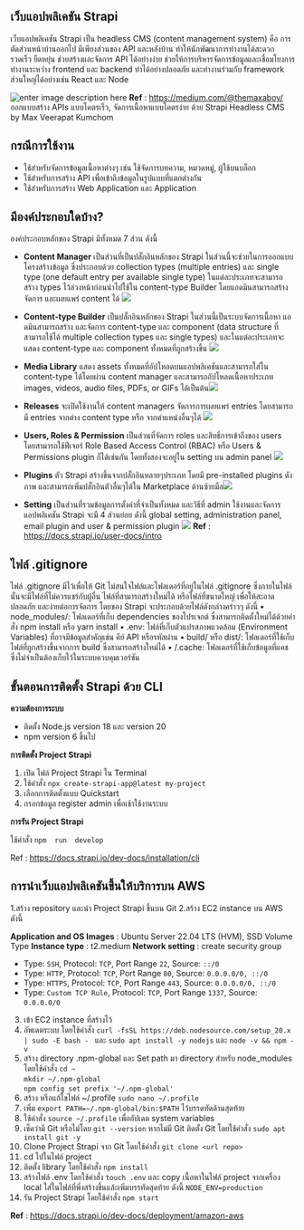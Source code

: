 

## เว็บแอปพลิเคชัน Strapi 
เว็บแอปพลิเคชัน Strapi เป็น headless CMS (content management system) คือ การตัดส่วนหน้าบ้านออกไป มีเพียงส่วนของ API และหลังบ้าน ทำให้นักพัฒนาการทำงานได้สะดวก รวดเร็ว ยืดหยุ่น ช่วยสร้างและจัดการ API ได้อย่างง่าย ช่วยให้การบริหารจัดการข้อมูลและเชื่อมโยงการทำงานระหว่าง frontend และ backend ทำได้อย่างปลอดภัย และทำงานร่วมกับ framework ส่วนใหญ่ได้อย่างเช่น React และ Node

![enter image description here](https://miro.medium.com/v2/resize:fit:1100/format:webp/0*8eHo2OyIhH9FuIF3.png)
**Ref** : https://medium.com/@themaxaboy/ ออกแบบสร้าง APIs แบบโคตรเร็ว, จัดการเนื้อหาแบบโคตรง่าย ด้วย Strapi Headless CMS by Max Veerapat Kumchom



## กรณีการใช้งาน 
- ใช้สำหรับจัดการข้อมูลเนื้อหาต่างๆ เช่น ใช้จัดการบทความ, หมวดหมู่, ผู้ใช้บนบล็อก
- ใช้สำหรับการสร้าง API เพื่อเข้าถึงข้อมูลในรูปแบบที่แตกต่างกัน 
- ใช้สำหรับการสร้าง Web Application และ Application


## มีองค์ประกอบใดบ้าง?
   องค์ประกอบหลักของ Strapi มีทั้งหมด 7 ส่วน ดังนี้ 
 - **Content Manager** เป็นส่วนที่เป็นปลั๊กอินหลักของ Strapi ในส่วนนี้จะช่วยในการออกแบบโครงสร้างข้อมูล ซึ่งประกอบด้วย collection types (multiple entries) และ single type (one default entry per available single type) ในแต่ละประเภทจะสามารถสร้าง types ไว้ล่วงหน้าก่อนนำไปใช้ใน content-type Builder โดยแอดมินสามารถสร้าง จัดการ และเผยแพร่ content ได้ ![](https://docs.strapi.io/img/assets/content-manager/content-manager_list-view.png)

 - **Content-type Builder** เป็นปลั๊กอินหลักของ Strapi ในส่วนนี้เป็นระบบจัดการเนื้อหา แอดมินสามารถสร้าง และจัดการ content-type และ component (data structure ที่สามารถใช้ได้ multiple collection types และ single types) และในแต่ละประเภทจะแสดง content-type และ component  ทั้งหมดที่ถูกสร้างขึ้น ![](https://docs.strapi.io/img/assets/content-type-builder/content-types-builder.png)

 - **Media Library** แสดง assets ทั้งหมดที่อัปโหลดบนแอปพลิเคชันและสามารถใส่ใน content-type ได้โดยผ่าน content manager และสามารถอัปโหลดเนื้อหาประเภท images, videos, audio files, PDFs, or GIFs ได้เป็นต้น![](https://docs.strapi.io/img/assets/media-library/media-library_filters.png)

 - **Releases** จะเปิดใช้งานให้ content managers จัดการการเผยแพร่ entries โดยสามารถมี entries จากต่าง content type หรือ จากตำแหน่งอื่นๆได้ ![](https://docs.strapi.io/img/assets/releases/releases-overview.png)

 - **Users, Roles & Permission** เป็นส่วนที่จัดการ roles และสิทธิ์การเข้าถึงของ users โดยสามารถใช้ฟีเจอร์ Role Based Access Control (RBAC) หรือ Users & Permissions plugin ก็ได้เช่นกัน โดยทั้งสองจะอยู่ใน setting บน admin panel ![](https://docs.strapi.io/img/assets/users-permissions/users-roles-permissions-settings.png)

 - **Plugins** ตัว Strapi สร้างขึ้นจากปลั๊กอินหลายๆประเภท โดยมี pre-installed plugins ดังภาพ และสามารถเพิ่มปลั๊กอินตัวอื่นๆได้ใน Marketplace ด้านซ้ายมือ![](https://docs.strapi.io/img/assets/plugins/plugins-settings.png)
   
 - **Setting**  เป็นส่วนที่รวมข้อมูลการตั้งค่าที่จําเป็นทั้งหมด และวิธีที่ admin ใช้งานและจัดการแอปพลิเคชัน Strapi จะมี 4 ส่วนย่อย ดังนี้ global setting, administration panel, email plugin and user & permission plugin  ![](https://docs.strapi.io/img/assets/settings/settings_custom-logo.png)
**Ref** : https://docs.strapi.io/user-docs/intro
 
## ไฟล์ .gitignore 
ไฟล์ .gitignore มีไว้เพื่อให้ Git ไม่สนใจไฟล์และโฟลเดอร์ที่อยู่ในไฟล์ .gitignore ซึ่งภายในไฟล์นั้นจะมีไฟล์ที่ไม่ควรแชร์กับผู้อื่น ไฟล์ที่สามารถสร้างใหม่ได้ หรือไฟล์ที่ขนาดใหญ่ เพื่อให้สะอาด ปลอดภัย และง่ายต่อการจัดการ โดยของ Strapi จะประกอบด้วยไฟล์ดังกล่างคร่าวๆ ดังนี้
	•	node_modules/: โฟลเดอร์ที่เก็บ dependencies ของโปรเจกต์ ซึ่งสามารถติดตั้งใหม่ได้ด้วยคำสั่ง npm install หรือ yarn install
	•	.env: ไฟล์ที่เก็บตัวแปรสภาพแวดล้อม (Environment Variables) ที่อาจมีข้อมูลสำคัญเช่น คีย์ API หรือรหัสผ่าน
	•	build/ หรือ dist/: โฟลเดอร์ที่ใช้เก็บไฟล์ที่ถูกสร้างขึ้นจากการ build ซึ่งสามารถสร้างใหม่ได้
	•	/.cache: โฟลเดอร์ที่ใช้เก็บข้อมูลที่แคชซึ่งไม่จำเป็นต้องเก็บไว้ในระบบควบคุมเวอร์ชัน

## ขั้นตอนการติดตั้ง Strapi ด้วย CLI 
**ความต้องการระบบ**
 - ติดตั้ง Node.js version 18 และ version 20
 - npm version 6 ขึ้นไป
 
**การติดตั้ง Project Strapi**

 1. เปิด ไฟล์ Project Strapi ใน Terminal 
 2. ใช้คำสั่ง
	`npx create-strapi-app@latest my-project`
3. เลือกการติดตั้งแบบ Quickstart
4. กรอกข้อมูล register admin เพื่อเช้าใช้งานระบบ 

**การรัน Project Strapi**

ใช้คำสั่ง `npm  run  develop`
 
 Ref : https://docs.strapi.io/dev-docs/installation/cli

## การนำเว็บแอปพลิเคชันขึ้นให้บริการบน AWS
1.สร้าง repository และนำ Project Strapi ขึ้นบน Git
2.สร้าง EC2 instance บน AWS ดังนี้

 **Application and OS Images** : Ubuntu Server 22.04 LTS (HVM), SSD Volume Type
  **Instance type** : t2.medium
  **Network setting** : create security group
-   Type:  `SSH`,  Protocol:  `TCP`,  Port Range  `22`,  Source:  `::/0`
-   Type:  `HTTP`,  Protocol:  `TCP`,  Port Range  `80`,  Source:  `0.0.0.0/0, ::/0`
-   Type:  `HTTPS`,  Protocol:  `TCP`,  Port Range  `443`,  Source:  `0.0.0.0/0, ::/0`
-   Type:  `Custom TCP Rule`,  Protocol:  `TCP`,  Port Range  `1337`,  Source:  `0.0.0.0/0`

3. เข้า EC2 instance ที่สร้างไว้
4. อัพเดตระบบ โดยใช้คำสั่ง
 `curl -fsSL https://deb.nodesource.com/setup_20.x | sudo -E bash -
 `  และ
 `sudo apt install -y nodejs` และ
 `node -v && npm -v` 
 5. สร้าง directory .npm-global และ Set path มา directory สำหรับ node_modules โดยใช้คำสั่ง
 `cd ~`  
 `mkdir ~/.npm-global`  
 `npm config set prefix '~/.npm-global'`
 6. สร้าง หรือแก้ไขไฟล์ ~/.profile
 `sudo nano ~/.profile` 
 7. เพิ่ม `export PATH=~/.npm-global/bin:$PATH` ไว้บรรดทัดด้านสุดท้าย
 8. ใช้คำสั่ง  `source ~/.profile` เพื่ออัปเดต system variables
 9. เช็คว่ามี Git หรือไม่โดย `git --version` หากไม่มี Git  ติดตั้ง Git โดยใช้คำสั่ง 
  `sudo apt install git -y`
  10. Clone Project Strapi จาก Git โดยใช้คำสั่ง
   `git clone <url repo>`
  11. cd ไปในไฟล์ project 
  12. ติดตั้ง library โดยใช้คำสั่ง
  `npm install`
  13. สร้างไฟล์ .env โดยใช้คำสั่ง `touch .env` และ copy เนื้อหาในไฟล์ project จากเครื่อง local ใส่ในไฟล์ที่พึ่งสร้างขึ้นแล้ะเพิ่มบรรทัดสุดท้าย ดังนี้ `NODE_ENV=production`
  14. รัน Project Strapi โดยใช้คำสั่ง `npm start`

 **Ref** : https://docs.strapi.io/dev-docs/deployment/amazon-aws


